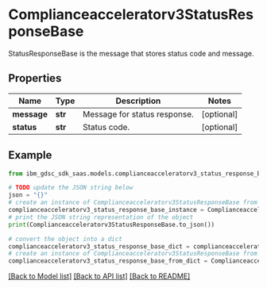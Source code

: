 # Complianceacceleratorv3StatusResponseBase

StatusResponseBase is the message that stores status code and message.

## Properties

Name | Type | Description | Notes
------------ | ------------- | ------------- | -------------
**message** | **str** | Message for status response. | [optional] 
**status** | **str** | Status code. | [optional] 

## Example

```python
from ibm_gdsc_sdk_saas.models.complianceacceleratorv3_status_response_base import Complianceacceleratorv3StatusResponseBase

# TODO update the JSON string below
json = "{}"
# create an instance of Complianceacceleratorv3StatusResponseBase from a JSON string
complianceacceleratorv3_status_response_base_instance = Complianceacceleratorv3StatusResponseBase.from_json(json)
# print the JSON string representation of the object
print(Complianceacceleratorv3StatusResponseBase.to_json())

# convert the object into a dict
complianceacceleratorv3_status_response_base_dict = complianceacceleratorv3_status_response_base_instance.to_dict()
# create an instance of Complianceacceleratorv3StatusResponseBase from a dict
complianceacceleratorv3_status_response_base_from_dict = Complianceacceleratorv3StatusResponseBase.from_dict(complianceacceleratorv3_status_response_base_dict)
```
[[Back to Model list]](../README.md#documentation-for-models) [[Back to API list]](../README.md#documentation-for-api-endpoints) [[Back to README]](../README.md)


